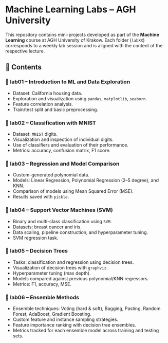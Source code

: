 # Machine Learning Labs – AGH University

This repository contains mini-projects developed as part of the **Machine Learning** course at AGH University of Krakow. Each folder (`labXX`) corresponds to a weekly lab session and is aligned with the content of the respective lecture.

## 🧠 Contents

### 📁 lab01 – Introduction to ML and Data Exploration
- Dataset: California housing data.
- Exploration and visualization using `pandas`, `matplotlib`, `seaborn`.
- Feature correlation analysis.
- Train/test split and basic preprocessing.

### 📁 lab02 – Classification with MNIST
- Dataset: `MNIST` digits.
- Visualization and inspection of individual digits.
- Use of classifiers and evaluation of their performance.
- Metrics: accuracy, confusion matrix, F1 score.

### 📁 lab03 – Regression and Model Comparison
- Custom-generated polynomial data.
- Models: Linear Regression, Polynomial Regression (2–5 degree), and KNN.
- Comparison of models using Mean Squared Error (MSE).
- Results saved with `pickle`.

### 📁 lab04 – Support Vector Machines (SVM)
- Binary and multi-class classification using `SVM`.
- Datasets: breast cancer and iris.
- Data scaling, pipeline construction, and hyperparameter tuning.
- SVM regression task.

### 📁 lab05 – Decision Trees
- Tasks: classification and regression using decision trees.
- Visualization of decision trees with `graphviz`.
- Hyperparameter tuning (max depth).
- Models compared against previous polynomial/KNN regressors.
- Metrics: F1, accuracy, MSE.

### 📁 lab06 – Ensemble Methods
- Ensemble techniques: Voting (hard & soft), Bagging, Pasting, Random Forest, AdaBoost, Gradient Boosting.
- Custom feature and instance sampling strategies.
- Feature importance ranking with decision tree ensembles.
- Metrics tracked for each ensemble model across training and testing sets.
